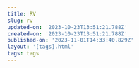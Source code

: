 ```yaml
---
title: RV
slug: rv
updated-on: '2023-10-23T13:51:21.788Z'
created-on: '2023-10-23T13:51:21.788Z'
published-on: '2023-11-01T14:33:40.829Z'
layout: '[tags].html'
tags: tags
---
```



